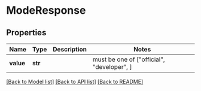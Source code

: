 # ModeResponse


## Properties
Name | Type | Description | Notes
------------ | ------------- | ------------- | -------------
**value** | **str** |  |  must be one of ["official", "developer", ]

[[Back to Model list]](../README.md#documentation-for-models) [[Back to API list]](../README.md#documentation-for-api-endpoints) [[Back to README]](../README.md)


